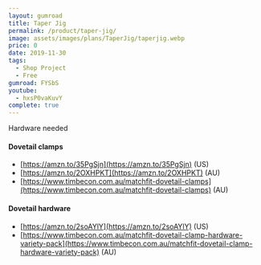 ```yaml
---
layout: gumroad
title: Taper Jig
permalink: /product/taper-jig/
image: assets/images/plans/TaperJig/taperjig.webp
price: 0
date: 2019-11-30
tags:
  - Shop Project
  - Free
gumroad: FYSbS
youtube:
  - hxsP0vaKuvY
complete: true
---
```


Hardware needed

#### Dovetail clamps
* [https://amzn.to/35PgSjn](https://amzn.to/35PgSjn) (US)
* [https://amzn.to/2OXHPKT](https://amzn.to/2OXHPKT) (AU)
* [https://www.timbecon.com.au/matchfit-dovetail-clamps](https://www.timbecon.com.au/matchfit-dovetail-clamps) (AU)

#### Dovetail hardware 
* [https://amzn.to/2soAYlY](https://amzn.to/2soAYlY) (US)
* [https://www.timbecon.com.au/matchfit-dovetail-clamp-hardware-variety-pack](https://www.timbecon.com.au/matchfit-dovetail-clamp-hardware-variety-pack) (AU)